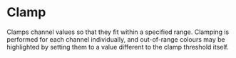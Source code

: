 # Clamp

Clamps channel values so that they fit within a specified
range. Clamping is performed for each channel individually,
and out-of-range colours may be highlighted by setting them
to a value different to the clamp threshold itself.

